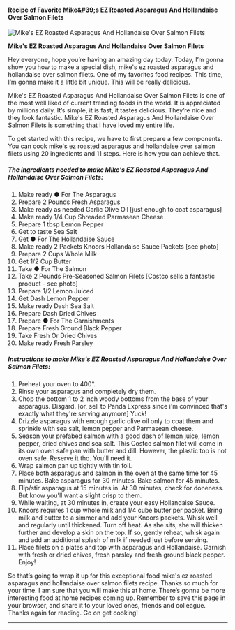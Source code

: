             

#### Recipe of Favorite Mike&amp;#39;s EZ Roasted Asparagus And Hollandaise Over Salmon Filets

![Mike's EZ Roasted Asparagus And Hollandaise Over Salmon Filets](https://img-global.cpcdn.com/recipes/c3240163e702888e/751x532cq70/mikes-ez-roasted-asparagus-and-hollandaise-over-salmon-filets-recipe-main-photo.jpg)

**Mike's EZ Roasted Asparagus And Hollandaise Over Salmon Filets**

Hey everyone, hope you’re having an amazing day today. Today, I’m gonna show you how to make a special dish, mike's ez roasted asparagus and hollandaise over salmon filets. One of my favorites food recipes. This time, I’m gonna make it a little bit unique. This will be really delicious.

Mike's EZ Roasted Asparagus And Hollandaise Over Salmon Filets is one of the most well liked of current trending foods in the world. It is appreciated by millions daily. It’s simple, it is fast, it tastes delicious. They’re nice and they look fantastic. Mike's EZ Roasted Asparagus And Hollandaise Over Salmon Filets is something that I have loved my entire life.

To get started with this recipe, we have to first prepare a few components. You can cook mike's ez roasted asparagus and hollandaise over salmon filets using 20 ingredients and 11 steps. Here is how you can achieve that.

##### The ingredients needed to make Mike's EZ Roasted Asparagus And Hollandaise Over Salmon Filets:

1.  Make ready ● For The Asparagus
2.  Prepare 2 Pounds Fresh Asparagus
3.  Make ready as needed Garlic Olive Oil \[just enough to coat asparagus\]
4.  Make ready 1/4 Cup Shreaded Parmasean Cheese
5.  Prepare 1 tbsp Lemon Pepper
6.  Get to taste Sea Salt
7.  Get ● For The Hollandaise Sauce
8.  Make ready 2 Packets Knoors Hollandaise Sauce Packets \[see photo\]
9.  Prepare 2 Cups Whole Milk
10.  Get 1/2 Cup Butter
11.  Take ● For The Salmon
12.  Take 2 Pounds Pre-Seasoned Salmon Filets \[Costco sells a fantastic product - see photo\]
13.  Prepare 1/2 Lemon Juiced
14.  Get Dash Lemon Pepper
15.  Make ready Dash Sea Salt
16.  Prepare Dash Dried Chives
17.  Prepare ● For The Garnishments
18.  Prepare Fresh Ground Black Pepper
19.  Take Fresh Or Dried Chives
20.  Make ready Fresh Parsley

##### Instructions to make Mike's EZ Roasted Asparagus And Hollandaise Over Salmon Filets:

1.  Preheat your oven to 400°.
2.  Rinse your asparagus and completely dry them.
3.  Chop the bottom 1 to 2 inch woody bottoms from the base of your asparagus. Disgard. \[or, sell to Panda Express since i'm convinced that's exactly what they're serving anymore\] Yuck!
4.  Drizzle asparagus with enough garlic olive oil only to coat them and sprinkle with sea salt, lemon pepper and Parmasean cheese.
5.  Season your prefabed salmon with a good dash of lemon juice, lemon pepper, dried chives and sea salt. This Costco salmon filet will come in its own oven safe pan with butter and dill. However, the plastic top is not oven safe. Reserve it tho. You'll need it.
6.  Wrap salmon pan up tightly with tin foil.
7.  Place both asparagus and salmon in the oven at the same time for 45 minutes. Bake asparagus for 30 minutes. Bake salmon for 45 minutes.
8.  Flip/stir asparagus at 15 minutes in. At 30 minutes, check for doneness. But know you'll want a slight crisp to them.
9.  While waiting, at 30 minutes in, create your easy Hollandaise Sauce.
10.  Knoors requires 1 cup whole milk and 1/4 cube butter per packet. Bring milk and butter to a simmer and add your Knoors packets. Whisk well and regularly until thickened. Turn off heat. As she sits, she will thicken further and develop a skin on the top. If so, gently reheat, whisk again and add an additional splash of milk if needed just before serving.
11.  Place filets on a plates and top with asparagus and Hollandaise. Garnish with fresh or dried chives, fresh parsley and fresh ground black pepper. Enjoy!

So that’s going to wrap it up for this exceptional food mike's ez roasted asparagus and hollandaise over salmon filets recipe. Thanks so much for your time. I am sure that you will make this at home. There’s gonna be more interesting food at home recipes coming up. Remember to save this page in your browser, and share it to your loved ones, friends and colleague. Thanks again for reading. Go on get cooking!

* * *